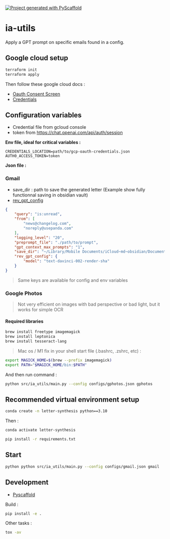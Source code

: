 <!-- These are examples of badges you might want to add to your README:
     please update the URLs accordingly

[![Built Status](https://api.cirrus-ci.com/github/<USER>/ia-utils.svg?branch=main)](https://cirrus-ci.com/github/<USER>/ia-utils)
[![ReadTheDocs](https://readthedocs.org/projects/ia-utils/badge/?version=latest)](https://ia-utils.readthedocs.io/en/stable/)
[![Coveralls](https://img.shields.io/coveralls/github/<USER>/ia-utils/main.svg)](https://coveralls.io/r/<USER>/ia-utils)
[![PyPI-Server](https://img.shields.io/pypi/v/ia-utils.svg)](https://pypi.org/project/ia-utils/)
[![Conda-Forge](https://img.shields.io/conda/vn/conda-forge/ia-utils.svg)](https://anaconda.org/conda-forge/ia-utils)
[![Monthly Downloads](https://pepy.tech/badge/ia-utils/month)](https://pepy.tech/project/ia-utils)
[![Twitter](https://img.shields.io/twitter/url/http/shields.io.svg?style=social&label=Twitter)](https://twitter.com/ia-utils)
-->

[![Project generated with PyScaffold](https://img.shields.io/badge/-PyScaffold-005CA0?logo=pyscaffold)](https://pyscaffold.org/)

# ia-utils

Apply a GPT prompt on specific emails found in a config.

## Google cloud setup

```bash
terraform init
terraform apply
```

Then follow these google cloud docs :
- [Oauth Consent Screen](https://developers.google.com/gmail/api/quickstart/python#configure_the_oauth_consent_screen)
- [Credentials](https://developers.google.com/gmail/api/quickstart/python#authorize_credentials_for_a_desktop_application)

## Configuration variables

- Credential file from gcloud console
- token from https://chat.openai.com/api/auth/session

**Env file, ideal for critical variables :**

```dotenv
CREDENTIALS_LOCATION=path/to/gcp-oauth-credentials.json
AUTH0_ACCESS_TOKEN=token
```

**Json file :**

### Gmail

- save_dir : path to save the generated letter (Example show fully functionnal saving in obsidian vault)
- [rev_gpt_config](https://github.com/acheong08/ChatGPT#--optional-configuration)


```json
{
    "query": "is:unread",
    "from": [
        "news@changelog.com",
        "noreply@usepanda.com"
    ],
    "logging_level": "20",
    "preprompt_file": "./path/to/prompt",
    "gpt_context_max_prompts": "1",
    "save_dir": "~/Library/Mobile Documents/iCloud~md~obsidian/Documents/notes/News",
    "rev_gpt_config": {
        "model": "text-davinci-002-render-sha"
    }
}
```

> Same keys are available for config and env variables

### Google Photos

> Not very efficient on images with bad perspective or bad light, but it works for simple OCR

#### Required libraries

```bash
brew install freetype imagemagick
brew install leptonica
brew install tesseract-lang
```

> Mac os / M1 fix in your shell start file (.bashrc, .zshrc, etc) :
```bash
export MAGICK_HOME=$(brew --prefix imagemagick)
export PATH="$MAGICK_HOME/bin:$PATH"

```

And then run command :

```bash
python src/ia_utils/main.py --config configs/gphotos.json gphotos
```

## Recommended virtual environment setup

```bash
conda create -n letter-synthesis python==3.10
```

Then :

```bash
conda activate letter-synthesis
```

```bash
pip install -r requirements.txt
```

## Start

```bash
python python src/ia_utils/main.py --config configs/gmail.json gmail
```

## Development

- [Pyscaffold](https://github.com/pyscaffold/pyscaffold)

Build :

```bash
pip install -e .
```

Other tasks :

```bash
tox -av
```

